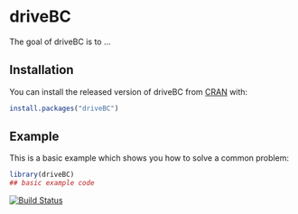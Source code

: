 
# driveBC

<!-- badges: start -->
<!-- badges: end -->

The goal of driveBC is to ...

## Installation

You can install the released version of driveBC from [CRAN](https://CRAN.R-project.org) with:

``` r
install.packages("driveBC")
```

## Example

This is a basic example which shows you how to solve a common problem:

``` r
library(driveBC)
## basic example code
```

[![Build Status](https://travis-ci.com/chluchy/driveBC.svg?branch=master)](https://travis-ci.com/chluchy/driveBC)
